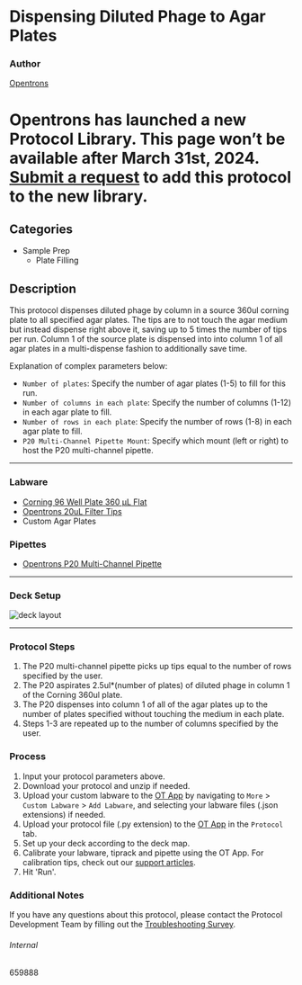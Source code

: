 # Dispensing Diluted Phage to Agar Plates

### Author
[Opentrons](https://opentrons.com/)


# Opentrons has launched a new Protocol Library. This page won’t be available after March 31st, 2024. [Submit a request](https://docs.google.com/forms/d/e/1FAIpQLSdYYp9QCKow4nn0KlCVsMS3HX0eJ0N9O7-erajKvcpT0lWbSg/viewform) to add this protocol to the new library.

## Categories
* Sample Prep
	* Plate Filling

## Description
This protocol dispenses diluted phage by column in a source 360ul corning plate to all specified agar plates. The tips are to not touch the agar medium but instead dispense right above it, saving up to 5 times the number of tips per run. Column 1 of the source plate is dispensed into into column 1 of all agar plates in a multi-dispense fashion to additionally save time.

Explanation of complex parameters below:
* `Number of plates`: Specify the number of agar plates (1-5) to fill for this run.
* `Number of columns in each plate`: Specify the number of columns (1-12) in each agar plate to fill.
* `Number of rows in each plate`: Specify the number of rows (1-8) in each agar plate to fill.
* `P20 Multi-Channel Pipette Mount`: Specify which mount (left or right) to host the P20 multi-channel pipette.

---

### Labware
* [Corning 96 Well Plate 360 µL Flat](https://labware.opentrons.com/corning_96_wellplate_360ul_flat?category=wellPlate)
* [Opentrons 20uL Filter Tips](https://shop.opentrons.com/collections/opentrons-tips/products/opentrons-20ul-filter-tips)
* Custom Agar Plates

### Pipettes
* [Opentrons P20 Multi-Channel Pipette](https://shop.opentrons.com/collections/ot-2-robot/products/8-channel-electronic-pipette?variant=5984202489885)

---

### Deck Setup
![deck layout](https://opentrons-protocol-library-website.s3.amazonaws.com/custom-README-images/659888/Screen+Shot+2021-10-11+at+4.52.16+PM.png)

---

### Protocol Steps
1. The P20 multi-channel pipette picks up tips equal to the number of rows specified by the user.
2. The P20 aspirates 2.5ul*(number of plates) of diluted phage in column 1 of the Corning 360ul plate.
3. The P20 dispenses into column 1 of all of the agar plates up to the number of plates specified without touching the medium in each plate.
4. Steps 1-3 are repeated up to the number of columns specified by the user.

### Process
1. Input your protocol parameters above.
2. Download your protocol and unzip if needed.
3. Upload your custom labware to the [OT App](https://opentrons.com/ot-app) by navigating to `More` > `Custom Labware` > `Add Labware`, and selecting your labware files (.json extensions) if needed.
4. Upload your protocol file (.py extension) to the [OT App](https://opentrons.com/ot-app) in the `Protocol` tab.
5. Set up your deck according to the deck map.
6. Calibrate your labware, tiprack and pipette using the OT App. For calibration tips, check out our [support articles](https://support.opentrons.com/en/collections/1559720-guide-for-getting-started-with-the-ot-2).
7. Hit 'Run'.

### Additional Notes
If you have any questions about this protocol, please contact the Protocol Development Team by filling out the [Troubleshooting Survey](https://protocol-troubleshooting.paperform.co/).

###### Internal
659888
